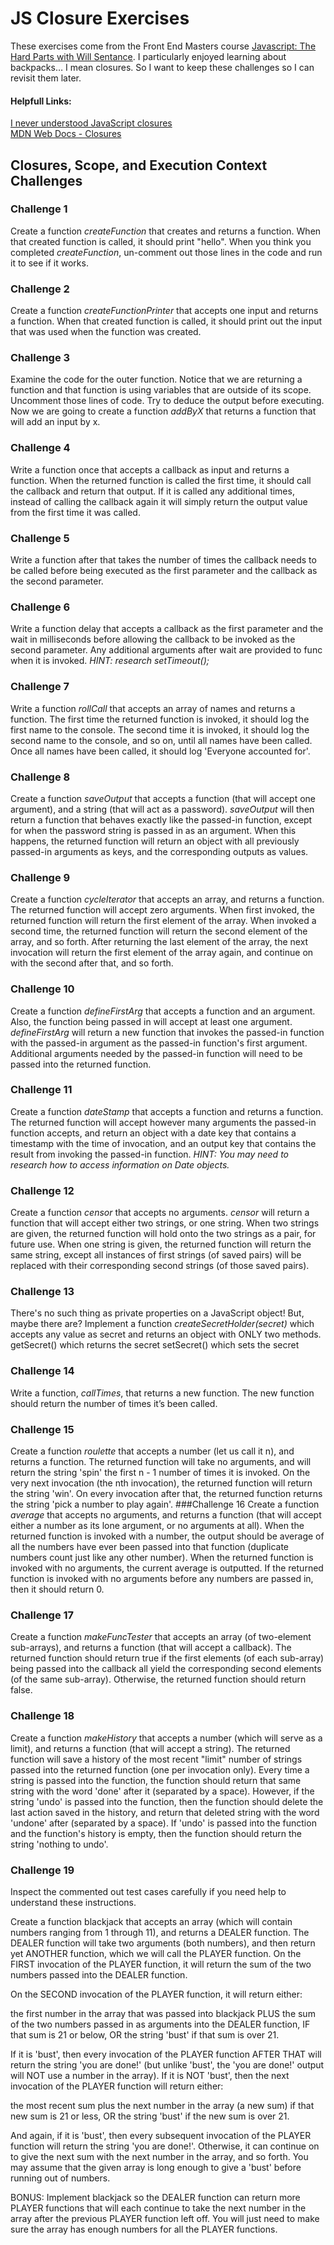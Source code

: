 # JS Closure Exercises
These exercises come from the Front End Masters course [Javascript: The Hard Parts with Will Sentance](https://frontendmasters.com/courses/javascript-hard-parts-v2/). I particularly enjoyed learning about backpacks… I mean closures. So I want to keep these challenges so I can revisit them later.

#### Helpfull Links:
[I never understood JavaScript closures](https://medium.com/dailyjs/i-never-understood-javascript-closures-9663703368e8)
<br/>
[MDN Web Docs - Closures](https://developer.mozilla.org/en-US/docs/Web/JavaScript/Closures)

## Closures, Scope, and Execution Context Challenges
### Challenge 1
Create a function *createFunction* that creates and returns a function. When that created function is called, it should print "hello". When you think you completed *createFunction*, un-comment out those lines in the code and run it to see if it works.
### Challenge 2
Create a function *createFunctionPrinter* that accepts one input and returns a function. When that created function is called, it should print out the input that was used when the function was created.
### Challenge 3
Examine the code for the outer function. Notice that we are returning a function and that function is using variables that are outside of its scope.
Uncomment those lines of code. Try to deduce the output before executing. Now we are going to create a function *addByX* that returns a function that will add an input by x.
### Challenge 4
Write a function once that accepts a callback as input and returns a function. When the returned function is called the first time, it should call the callback and return that output. If it is called any additional times, instead of calling the callback again it will simply return the output value from the first time it was called.
### Challenge 5
Write a function after that takes the number of times the callback needs to be called before being executed as the first parameter and the callback as the second parameter.
### Challenge 6
Write a function delay that accepts a callback as the first parameter and the wait in milliseconds before allowing the callback to be invoked as the second parameter. Any additional arguments after wait are provided to func when it is invoked. *HINT: research setTimeout();*
### Challenge 7
Write a function *rollCall* that accepts an array of names and returns a function. The first time the returned function is invoked, it should log the first name to the console. The second time it is invoked, it should log the second name to the console, and so on, until all names have been called. Once all names have been called, it should log 'Everyone accounted for'.
### Challenge 8
Create a function *saveOutput* that accepts a function (that will accept one argument), and a string (that will act as a password). *saveOutput* will then return a function that behaves exactly like the passed-in function, except for when the password string is passed in as an argument. When this happens, the returned function will return an object with all previously passed-in arguments as keys, and the corresponding outputs as values.
### Challenge 9
Create a function *cycleIterator* that accepts an array, and returns a function. The returned function will accept zero arguments. When first invoked, the returned function will return the first element of the array. When invoked a second time, the returned function will return the second element of the array, and so forth. After returning the last element of the array, the next invocation will return the first element of the array again, and continue on with the second after that, and so forth.
### Challenge 10
Create a function *defineFirstArg* that accepts a function and an argument. Also, the function being passed in will accept at least one argument. *defineFirstArg* will return a new function that invokes the passed-in function with the passed-in argument as the passed-in function's first argument. Additional arguments needed by the passed-in function will need to be passed into the returned function.
### Challenge 11
Create a function *dateStamp* that accepts a function and returns a function. The returned function will accept however many arguments the passed-in function accepts, and return an object with a date key that contains a timestamp with the time of invocation, and an output key that contains the result from invoking the passed-in function. 
*HINT: You may need to research how to access information on Date objects.*
### Challenge 12
Create a function *censor* that accepts no arguments. *censor* will return a function that will accept either two strings, or one string. When two strings are given, the returned function will hold onto the two strings as a pair, for future use. When one string is given, the returned function will return the same string, except all instances of first strings (of saved pairs) will be replaced with their corresponding second strings (of those saved pairs).
### Challenge 13
There's no such thing as private properties on a JavaScript object! But, maybe there are? Implement a function *createSecretHolder(secret)* which accepts any value as secret and returns an object with ONLY two methods. getSecret() which returns the secret setSecret() which sets the secret
### Challenge 14
Write a function, *callTimes*, that returns a new function. The new function should return the number of times it’s been called.
### Challenge 15
Create a function *roulette* that accepts a number (let us call it n), and returns a function. The returned function will take no arguments, and will return the string 'spin' the first n - 1 number of times it is invoked. On the very next invocation (the nth invocation), the returned function will return the string 'win'. On every invocation after that, the returned function returns the string 'pick a number to play again'.
###Challenge 16
Create a function *average* that accepts no arguments, and returns a function (that will accept either a number as its lone argument, or no arguments at all). When the returned function is invoked with a number, the output should be average of all the numbers have ever been passed into that function (duplicate numbers count just like any other number). When the returned function is invoked with no arguments, the current average is outputted. If the returned function is invoked with no arguments before any numbers are passed in, then it should return 0.
### Challenge 17
Create a function *makeFuncTester* that accepts an array (of two-element sub-arrays), and returns a function (that will accept a callback). The returned function should return true if the first elements (of each sub-array) being passed into the callback all yield the corresponding second elements (of the same sub-array). Otherwise, the returned function should return false.
### Challenge 18
Create a function *makeHistory* that accepts a number (which will serve as a limit), and returns a function (that will accept a string). The returned function will save a history of the most recent "limit" number of strings passed into the returned function (one per invocation only). Every time a string is passed into the function, the function should return that same string with the word 'done' after it (separated by a space). However, if the string 'undo' is passed into the function, then the function should delete the last action saved in the history, and return that deleted string with the word 'undone' after (separated by a space). If 'undo' is passed into the function and the function's history is empty, then the function should return the string 'nothing to undo'.
### Challenge 19
Inspect the commented out test cases carefully if you need help to understand these instructions.

Create a function blackjack that accepts an array (which will contain numbers ranging from 1 through 11), and returns a DEALER function. The DEALER function will take two arguments (both numbers), and then return yet ANOTHER function, which we will call the PLAYER function.
On the FIRST invocation of the PLAYER function, it will return the sum of the two numbers passed into the DEALER function.

On the SECOND invocation of the PLAYER function, it will return either:

the first number in the array that was passed into blackjack PLUS the sum of the two numbers passed in as arguments into the DEALER function, IF that sum is 21 or below, OR
the string 'bust' if that sum is over 21.

If it is 'bust', then every invocation of the PLAYER function AFTER THAT will return the string 'you are done!' (but unlike 'bust', the 'you are done!' output will NOT use a number in the array). If it is NOT 'bust', then the next invocation of the PLAYER function will return either:

the most recent sum plus the next number in the array (a new sum) if that new sum is 21 or less, OR
the string 'bust' if the new sum is over 21.

And again, if it is 'bust', then every subsequent invocation of the PLAYER function will return the string 'you are done!'. Otherwise, it can continue on to give the next sum with the next number in the array, and so forth.
You may assume that the given array is long enough to give a 'bust' before running out of numbers.

BONUS: Implement blackjack so the DEALER function can return more PLAYER functions that will each continue to take the next number in the array after the previous PLAYER function left off. You will just need to make sure the array has enough numbers for all the PLAYER functions.
